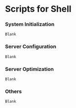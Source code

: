 # Scripts for Shell

### System Initialization
```
Blank
```

### Server Configuration
```
Blank
```

### Server Optimization
```
Blank
```

### Others
```
Blank
```
